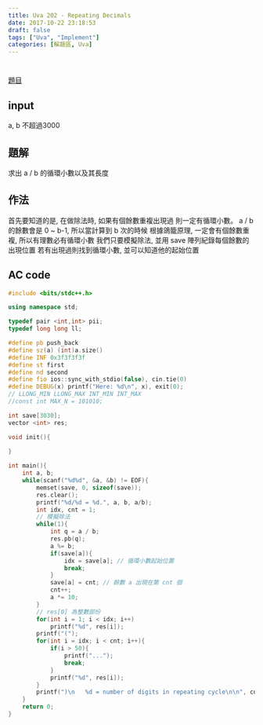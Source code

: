 ```yaml
---
title: Uva 202 - Repeating Decimals
date: 2017-10-22 23:18:53
draft: false
tags: ["Uva", "Implement"]
categories: [解題區, Uva]
---
```


#
[題目](https://uva.onlinejudge.org/index.php?option=com_onlinejudge&Itemid=8&page=show_problem&category=4&problem=138)

## input
a, b 不超過3000

## 題解
求出 a / b 的循環小數以及其長度

## 作法
首先要知道的是, 在做除法時, 如果有個餘數重複出現過
則一定有循環小數。
a / b 的餘數會是 0 ~ b-1, 所以當計算到 b 次的時候
根據鴿籠原理, 一定會有個餘數重複, 所以有理數必有循環小數
我們只要模擬除法, 並用 save 陣列紀錄每個餘數的出現位置
若有出現過則找到循環小數, 並可以知道他的起始位置

## AC code
```cpp
#include <bits/stdc++.h>

using namespace std;

typedef pair <int,int> pii;
typedef long long ll;

#define pb push_back
#define sz(a) (int)a.size()
#define INF 0x3f3f3f3f
#define st first
#define nd second
#define fio ios::sync_with_stdio(false), cin.tie(0)
#define DEBUG(x) printf("Here: %d\n", x), exit(0);
// LLONG_MIN LLONG_MAX INT_MIN INT_MAX
//const int MAX_N = 101010;

int save[3030];
vector <int> res;

void init(){
    
}

int main(){
    int a, b;
    while(scanf("%d%d", &a, &b) != EOF){
        memset(save, 0, sizeof(save));
        res.clear();
        printf("%d/%d = %d.", a, b, a/b);
        int idx, cnt = 1;
        // 模擬除法
        while(1){
            int q = a / b;
            res.pb(q);
            a %= b;
            if(save[a]){
                idx = save[a]; // 循環小數起始位置
                break;
            }
            save[a] = cnt; // 餘數 a 出現在第 cnt 個
            cnt++;
            a *= 10;
        }
        // res[0] 為整數部份
        for(int i = 1; i < idx; i++)
            printf("%d", res[i]);
        printf("(");
        for(int i = idx; i < cnt; i++){
            if(i > 50){
                printf("...");
                break;
            }
            printf("%d", res[i]);
        }
        printf(")\n   %d = number of digits in repeating cycle\n\n", cnt - idx);
    }
    return 0;
}
```
